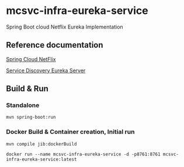mcsvc-infra-eureka-service
==============================

Spring Boot cloud Netflix Eureka Implementation



Reference documentation
-----------------------
[Spring Cloud NetFlix](https://cloud.spring.io/spring-cloud-netflix/spring-cloud-netflix.html)

[Service Discovery Eureka Server](https://cloud.spring.io/spring-cloud-netflix/spring-cloud-netflix.html#spring-cloud-eureka-server)


Build & Run
-----------

### Standalone

```
mvn spring-boot:run
```


### Docker Build & Container creation, Initial run
```
mvn compile jib:dockerBuild

docker run --name mcsvc-infra-eureka-service -d -p8761:8761 mcsvc-infra-eureka-service:latest
```